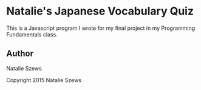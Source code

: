 # Natalie's Japanese Vocabulary Quiz

This is a Javascript program I wrote for my final project in my Programming
Fundamentals class.

## Author

Natalie Szews

Copyright 2015 Natalie Szews

